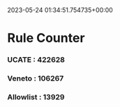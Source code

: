 2023-05-24 01:34:51.754735+00:00
# Rule Counter 
 ### UCATE : 422628

 ### Veneto : 106267

 ### Allowlist : 13929